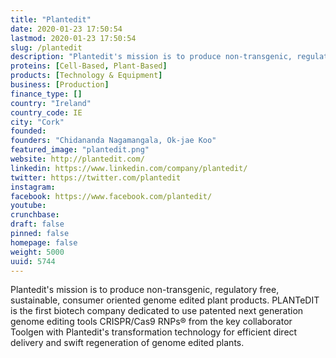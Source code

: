```yaml
---
title: "Plantedit"
date: 2020-01-23 17:50:54
lastmod: 2020-01-23 17:50:54
slug: /plantedit
description: "Plantedit's mission is to produce non-transgenic, regulatory free, sustainable, consumer oriented genome edited plant products. PLANTeDIT is the first biotech company dedicated to use patented next generation genome editing tools CRISPR/Cas9 RNPs® from the key collaborator Toolgen with Plantedit's transformation technology for efficient direct delivery and swift regeneration of genome edited plants."
proteins: [Cell-Based, Plant-Based]
products: [Technology & Equipment]
business: [Production]
finance_type: []
country: "Ireland"
country_code: IE
city: "Cork"
founded: 
founders: "Chidananda Nagamangala, Ok-jae Koo"
featured_image: "plantedit.png"
website: http://plantedit.com/
linkedin: https://www.linkedin.com/company/plantedit/
twitter: https://twitter.com/plantedit
instagram: 
facebook: https://www.facebook.com/plantedit/
youtube: 
crunchbase: 
draft: false
pinned: false
homepage: false
weight: 5000
uuid: 5744
---
```

Plantedit's mission is to produce non-transgenic, regulatory free, sustainable, consumer oriented genome edited plant products. PLANTeDIT is the first biotech company dedicated to use patented next generation genome editing tools CRISPR/Cas9 RNPs® from the key collaborator Toolgen with Plantedit's transformation technology for efficient direct delivery and swift regeneration of genome edited plants.

